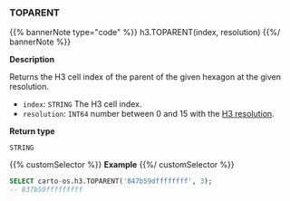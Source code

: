 ### TOPARENT

{{% bannerNote type="code" %}}
h3.TOPARENT(index, resolution)
{{%/ bannerNote %}}

**Description**

Returns the H3 cell index of the parent of the given hexagon at the given resolution.

* `index`: `STRING` The H3 cell index.
* `resolution`: `INT64` number between 0 and 15 with the [H3 resolution](https://h3geo.org/docs/core-library/restable).

**Return type**

`STRING`

{{% customSelector %}}
**Example**
{{%/ customSelector %}}

```sql
SELECT carto-os.h3.TOPARENT('847b59dffffffff', 3);
-- 837b59fffffffff
```